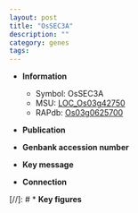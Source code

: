 ```yaml
---
layout: post
title: "OsSEC3A"
description: ""
category: genes
tags: 
---
```


* **Information**  
    + Symbol: OsSEC3A  
    + MSU: [LOC_Os03g42750](http://rice.uga.edu/cgi-bin/ORF_infopage.cgi?orf=LOC_Os03g42750)  
    + RAPdb: [Os03g0625700](http://rapdb.dna.affrc.go.jp/viewer/gbrowse_details/irgsp1?name=Os03g0625700)  

* **Publication**  

* **Genbank accession number**  

* **Key message**  

* **Connection**  

[//]: # * **Key figures**  


